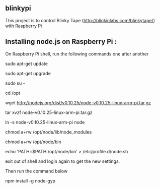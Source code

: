 ## blinkypi

This project is to control Blinky Tape (http://blinkinlabs.com/blinkytape/) with Raspberry Pi

## Installing node.js on Raspberry Pi :
On Raspberry Pi shell, run the following commands one after another

sudo apt-get update

sudo apt-get upgrade

sudo su -

cd /opt

wget http://nodejs.org/dist/v0.10.25/node-v0.10.25-linux-arm-pi.tar.gz

tar xvzf node-v0.10.25-linux-arm-pi.tar.gz

ln -s node-v0.10.25-linux-arm-pi node

chmod a+rw /opt/node/lib/node_modules

chmod a+rw /opt/node/bin

echo 'PATH=$PATH:/opt/node/bin' > /etc/profile.d/node.sh

exit out of shell and login again to get the new settings.

Then run the command below

npm install -g node-gyp 

